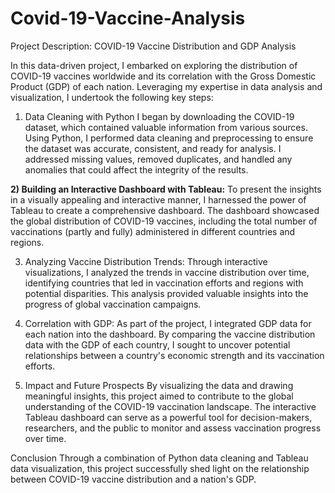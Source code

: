 # Covid-19-Vaccine-Analysis
Project Description: COVID-19 Vaccine Distribution and GDP Analysis

In this data-driven project, I embarked on exploring the distribution of COVID-19 vaccines worldwide and its correlation with the Gross Domestic Product (GDP) of each nation. Leveraging my expertise in data analysis and visualization, I undertook the following key steps:

1) Data Cleaning with Python
I began by downloading the COVID-19 dataset, which contained valuable information from various sources. Using Python, I performed data cleaning and preprocessing to ensure the dataset was accurate, consistent, and ready for analysis. I addressed missing values, removed duplicates, and handled any anomalies that could affect the integrity of the results.

**2) Building an Interactive Dashboard with Tableau:**
To present the insights in a visually appealing and interactive manner, I harnessed the power of Tableau to create a comprehensive dashboard. The dashboard showcased the global distribution of COVID-19 vaccines, including the total number of vaccinations (partly and fully) administered in different countries and regions.

3) Analyzing Vaccine Distribution Trends:
Through interactive visualizations, I analyzed the trends in vaccine distribution over time, identifying countries that led in vaccination efforts and regions with potential disparities. This analysis provided valuable insights into the progress of global vaccination campaigns.

4) Correlation with GDP:
As part of the project, I integrated GDP data for each nation into the dashboard. By comparing the vaccine distribution data with the GDP of each country, I sought to uncover potential relationships between a country's economic strength and its vaccination efforts.

6) Impact and Future Prospects
By visualizing the data and drawing meaningful insights, this project aimed to contribute to the global understanding of the COVID-19 vaccination landscape. The interactive Tableau dashboard can serve as a powerful tool for decision-makers, researchers, and the public to monitor and assess vaccination progress over time.

Conclusion
Through a combination of Python data cleaning and Tableau data visualization, this project successfully shed light on the relationship between COVID-19 vaccine distribution and a nation's GDP.
